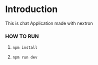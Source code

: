 # Introduction

This is chat Application made with nextron

### HOW TO RUN

1. `npm install`

2. `npm run dev`
